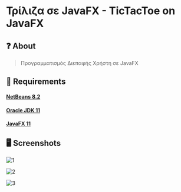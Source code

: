 # Τρίλιζα σε JavaFX - TicTacToe on JavaFX

## ❓ About

>Προγραμματισμός Διεπαφής Χρήστη σε JavaFX

## 🔨 Requirements

#### [NetBeans 8.2](https://netbeans.org/downloads/8.2/)

#### [Oracle JDK 11](https://www.oracle.com/technetwork/java/javase/downloads/jdk11-downloads-5066655.html)

#### [JavaFX 11](https://openjfx.io/index.html)

## 🖥️ Screenshots
![1](https://a.imagem.app/wlWZ9.png)

![2](https://a.imagem.app/wlOxa.png)

![3](https://a.imagem.app/w58Ak.png)
